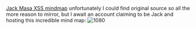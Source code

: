 [Jack Masa XSS mindmap](https://github.com/s0md3v/AwesomeXSS/blob/master/Database/jackmasa-mind-map.png) unfortunately I could find original source so all the more reason to mirror, but I await an account claiming to be Jack and hosting this incredible mind map:
![1080](jackmasa-mind-map.png)